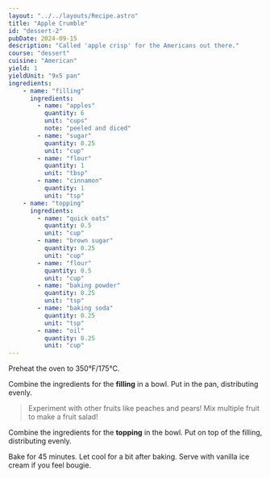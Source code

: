 ```yaml
---
layout: "../../layouts/Recipe.astro"
title: "Apple Crumble"
id: "dessert-2"
pubDate: 2024-09-15
description: "Called 'apple crisp' for the Americans out there."
course: "dessert"
cuisine: "American"
yield: 1
yieldUnit: "9x5 pan"
ingredients:
    - name: "filling"
      ingredients:
        - name: "apples"
          quantity: 6
          unit: "cups"
          note: "peeled and diced"
        - name: "sugar"
          quantity: 0.25
          unit: "cup"
        - name: "flour"
          quantity: 1
          unit: "tbsp"
        - name: "cinnamon"
          quantity: 1
          unit: "tsp"
    - name: "topping"
      ingredients:
        - name: "quick oats"
          quantity: 0.5
          unit: "cup"
        - name: "brown sugar"
          quantity: 0.25
          unit: "cup"
        - name: "flour"
          quantity: 0.5
          unit: "cup"
        - name: "baking powder"
          quantity: 0.25
          unit: "tsp"
        - name: "baking soda"
          quantity: 0.25
          unit: "tsp"
        - name: "oil"
          quantity: 0.25
          unit: "cup"
---
```

Preheat the oven to 350°F/175°C.

Combine the ingredients for the **filling** in a bowl. Put in the pan, distributing evenly.
> Experiment with other fruits like peaches and pears! Mix multiple fruit to make a fruit salad!

Combine the ingredients for the **topping** in the bowl. Put on top of the filling, distributing evenly.

Bake for 45 minutes. Let cool for a bit after baking. Serve with vanilla ice cream if you feel bougie.